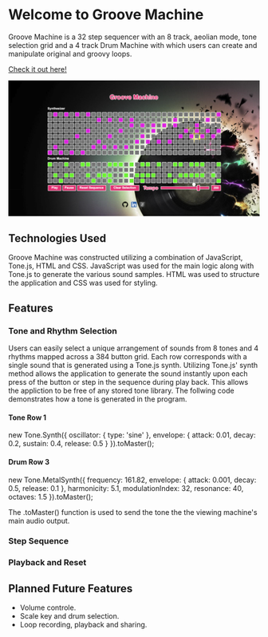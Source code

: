 # Welcome to Groove Machine

Groove Machine is a 32 step sequencer with an 8 track, aeolian mode, tone selection grid and a 4 track Drum Machine with which users can create and manipulate original and groovy loops.

[Check it out here!](https://siascone.github.io/grooveMachine/)

![web-view](assets/grooveMachine.png)

## Technologies Used

Groove Machine was constructed utilizing a combination of JavaScript, Tone.js, HTML and CSS. JavaScript was used for the main logic along with Tone.js to generate the various sound samples. HTML was used to structure the application and CSS was used for styling.

## Features

### Tone and Rhythm Selection

Users can easily select a unique arrangement of sounds from 8 tones and 4 rhythms mapped across a 384 button grid. Each row corresponds with a single sound that is generated using a Tone.js synth. Utilizing Tone.js' synth method allows the application to generate the sound instantly upon each press of the button or step in the sequence during play back. This allows the appliction to be free of any stored tone library. The follwing code demonstrates how a tone is generated in the program.

#### Tone Row 1

  new Tone.Synth({
        oscillator: {
            type: 'sine'
        },
        envelope: {
            attack: 0.01,
            decay: 0.2,
            sustain: 0.4,
            release: 0.5
        }
    }).toMaster();
    
#### Drum Row 3

  new Tone.MetalSynth({
        frequency: 161.82,
        envelope: {
            attack: 0.001,
            decay: 0.5,
            release: 0.1
        },
        harmonicity: 5.1,
        modulationIndex: 32,
        resonance: 40,
        octaves: 1.5
    }).toMaster();

The .toMaster() function is used to send the tone the the viewing machine's main audio output.

### Step Sequence

### Playback and Reset

## Planned Future Features

* Volume controle.
* Scale key and drum selection.
* Loop recording, playback and sharing.


